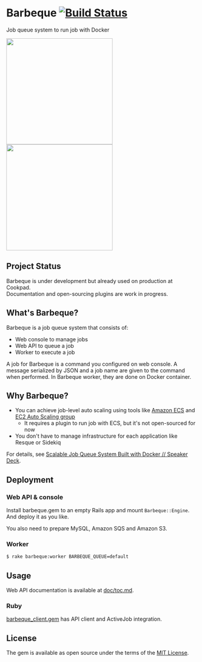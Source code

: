 # Barbeque [![Build Status](https://travis-ci.org/cookpad/barbeque.svg?branch=master)](https://travis-ci.org/cookpad/barbeque)

Job queue system to run job with Docker

<img src="https://raw.githubusercontent.com/cookpad/barbeque/master/doc/images/job_definitions.png" height="280px" />
<img src="https://raw.githubusercontent.com/cookpad/barbeque/master/doc/images/statistics.png" height="280px" />

## Project Status

Barbeque is under development but already used on production at Cookpad.  
Documentation and open-sourcing plugins are work in progress.

## What's Barbeque?

Barbeque is a job queue system that consists of:

- Web console to manage jobs
- Web API to queue a job
- Worker to execute a job

A job for Barbeque is a command you configured on web console.
A message serialized by JSON and a job name are given to the command when performed.
In Barbeque worker, they are done on Docker container.

## Why Barbeque?

- You can achieve job-level auto scaling using tools like [Amazon ECS](https://aws.amazon.com/ecs/) and [EC2 Auto Scaling group](https://aws.amazon.com/autoscaling/)
  - It requires a plugin to run job with ECS, but it's not open-sourced for now
- You don't have to manage infrastructure for each application like Resque or Sidekiq

For details, see [Scalable Job Queue System Built with Docker // Speaker Deck](https://speakerdeck.com/k0kubun/scalable-job-queue-system-built-with-docker).

## Deployment

### Web API & console

Install barbeque.gem to an empty Rails app and mount `Barbeque::Engine`.
And deploy it as you like.

You also need to prepare MySQL, Amazon SQS and Amazon S3.

### Worker

```bash
$ rake barbeque:worker BARBEQUE_QUEUE=default
```

## Usage

Web API documentation is available at [doc/toc.md](./doc/toc.md).

### Ruby

[barbeque\_client.gem](https://github.com/cookpad/barbeque_client) has API client and ActiveJob integration.

## License
The gem is available as open source under the terms of the [MIT License](http://opensource.org/licenses/MIT).
